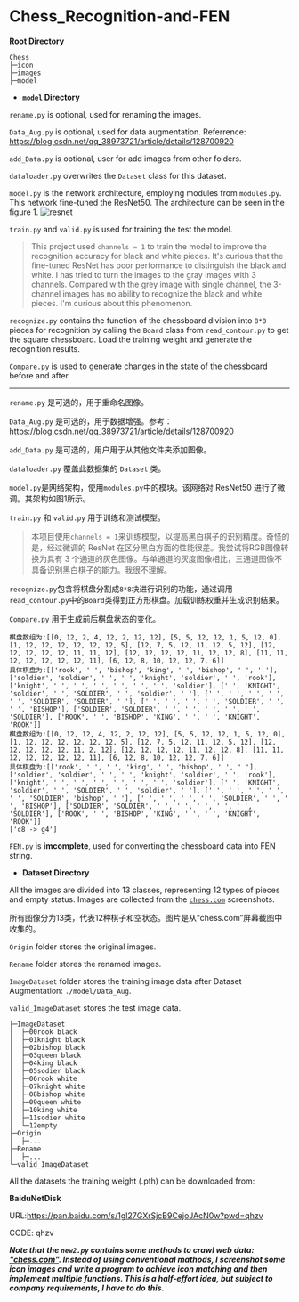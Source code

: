 # Chess_Recognition-and-FEN
**Root Directory**
```
Chess
├─icon
├─images
├─model
```
- **`model` Directory**

`rename.py` is optional, used for renaming the images.

`Data_Aug.py` is optional, used for data augmentation. Referrence: https://blog.csdn.net/qq_38973721/article/details/128700920

`add_Data.py` is optional, user for add images from other folders. 

`dataloader.py` overwrites the `Dataset` class for this dataset. 

`model.py` is the network architecture, employing modules from `modules.py`. This network fine-tuned the ResNet50. The architecture can be seen in the figure 1. 
![resnet](https://github.com/user-attachments/assets/22d811c6-53fb-484d-bfba-0142c07532a2)

`train.py` and `valid.py` is used for training the test the model. 
> This project used `channels = 1` to train the model to improve the recognition accuracy for black and white pieces. It's curious that the fine-tuned ResNet has poor performance to distinguish the black and white. I has tried to turn the images to the gray images with 3 channels. Compared with the grey image with single channel, the 3-channel images has no ability to recognize the black and white pieces. I'm curious about this phenomenon. 

`recognize.py` contains the function of the chessboard division into `8*8` pieces for recognition by caliing the `Board` class from `read_contour.py` to get the square chessboard. Load the training weight and generate the recognition results. 

`Compare.py` is used to generate changes in the state of the chessboard before and after. 

--------------------------------------------------------------

`rename.py` 是可选的，用于重命名图像。

`Data_Aug.py` 是可选的，用于数据增强。参考：https://blog.csdn.net/qq_38973721/article/details/128700920

`add_Data.py` 是可选的，用户用于从其他文件夹添加图像。

`dataloader.py` 覆盖此数据集的 `Dataset` 类。

`model.py`是网络架构，使用`modules.py`中的模块。该网络对 ResNet50 进行了微调。其架构如图1所示。

`train.py` 和 `valid.py` 用于训练和测试模型。
> 本项目使用`channels = 1`来训练模型，以提高黑白棋子的识别精度。奇怪的是，经过微调的 ResNet 在区分黑白方面的性能很差。我尝试将RGB图像转换为具有 3 个通道的灰色图像。与单通道的灰度图像相比，三通道图像不具备识别黑白棋子的能力。我很不理解。

`recognize.py`包含将棋盘分割成`8*8`块进行识别的功能，通过调用`read_contour.py`中的`Board`类得到正方形棋盘。加载训练权重并生成识别结果。

`Compare.py` 用于生成前后棋盘状态的变化。

```
棋盘数组为:[[0, 12, 2, 4, 12, 2, 12, 12], [5, 5, 12, 12, 1, 5, 12, 0], [1, 12, 12, 12, 12, 12, 12, 5], [12, 7, 5, 12, 11, 12, 5, 12], [12, 12, 12, 12, 12, 11, 11, 12], [12, 12, 12, 12, 11, 12, 12, 8], [11, 11, 12, 12, 12, 12, 12, 11], [6, 12, 8, 10, 12, 12, 7, 6]]
具体棋盘为:[['rook', ' ', 'bishop', 'king', ' ', 'bishop', ' ', ' '], ['soldier', 'soldier', ' ', ' ', 'knight', 'soldier', ' ', 'rook'], ['knight', ' ', ' ', ' ', ' ', ' ', ' ', 'soldier'], [' ', 'KNIGHT', 'soldier', ' ', 'SOLDIER', ' ', 'soldier', ' '], [' ', ' ', ' ', ' ', ' ', 'SOLDIER', 'SOLDIER', ' '], [' ', ' ', ' ', ' ', 'SOLDIER', ' ', ' ', 'BISHOP'], ['SOLDIER', 'SOLDIER', ' ', ' ', ' ', ' ', ' ', 'SOLDIER'], ['ROOK', ' ', 'BISHOP', 'KING', ' ', ' ', 'KNIGHT', 'ROOK']]
棋盘数组为:[[0, 12, 12, 4, 12, 2, 12, 12], [5, 5, 12, 12, 1, 5, 12, 0], [1, 12, 12, 12, 12, 12, 12, 5], [12, 7, 5, 12, 11, 12, 5, 12], [12, 12, 12, 12, 12, 11, 2, 12], [12, 12, 12, 12, 11, 12, 12, 8], [11, 11, 12, 12, 12, 12, 12, 11], [6, 12, 8, 10, 12, 12, 7, 6]]
具体棋盘为:[['rook', ' ', ' ', 'king', ' ', 'bishop', ' ', ' '], ['soldier', 'soldier', ' ', ' ', 'knight', 'soldier', ' ', 'rook'], ['knight', ' ', ' ', ' ', ' ', ' ', ' ', 'soldier'], [' ', 'KNIGHT', 'soldier', ' ', 'SOLDIER', ' ', 'soldier', ' '], [' ', ' ', ' ', ' ', ' ', 'SOLDIER', 'bishop', ' '], [' ', ' ', ' ', ' ', 'SOLDIER', ' ', ' ', 'BISHOP'], ['SOLDIER', 'SOLDIER', ' ', ' ', ' ', ' ', ' ', 'SOLDIER'], ['ROOK', ' ', 'BISHOP', 'KING', ' ', ' ', 'KNIGHT', 'ROOK']]
['c8 -> g4']
```
`FEN.py` is **imcomplete**, used for converting the chessboard data into FEN string. 
- **Dataset Directory**

All the images are divided into 13 classes, representing 12 types of pieces and empty status. Images are collected from the [`chess.com`](https://www.chess.com/) screenshots.  

所有图像分为13类，代表12种棋子和空状态。图片是从“chess.com”屏幕截图中收集的。

`Origin` folder stores the original images.

`Rename` folder stores the renamed images.  

`ImageDataset` folder stores the training image data after Dataset Augmentation: `./model/Data_Aug`.  

`valid_ImageDataset` stores the test image data.  
```
├─ImageDataset
│  ├─00rook black
│  ├─01knight black
│  ├─02bishop black
│  ├─03queen black
│  ├─04king black
│  ├─05sodier black
│  ├─06rook white
│  ├─07knight white
│  ├─08bishop white
│  ├─09queen white
│  ├─10king white
│  ├─11sodier white
│  └─12empty
├─Origin
│  ├─...
├─Rename
│  ├─...
└─valid_ImageDataset
```
All the datasets the training weight (.pth) can be downloaded from:

**BaiduNetDisk**

URL:https://pan.baidu.com/s/1gI27GXrSjcB9CejoJAcN0w?pwd=qhzv 

CODE: qhzv

***Note that the `new2.py` contains some methods to crawl web data: ["chess.com"](https://www.chess.com/). Instead of using conventional mathods, I screenshot some icon images and write a program to achieve icon matching and then implement multiple functions. This is a half-effort idea, but subject to company requirements, I have to do this.***
